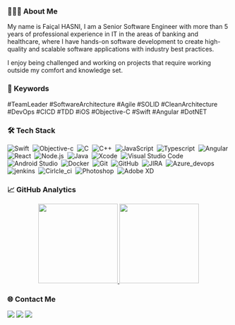 ### 👨🏻‍💻 About Me
<p>
My name is Faiçal HASNI, I am a Senior Software Engineer with more than 5 years of professional experience in IT in the areas of banking and healthcare, where I have hands-on software development to create high-quality and scalable software applications with industry best practices.

I enjoy being challenged and working on projects that require working outside my comfort and knowledge set.
</p>

### 📝 Keywords
<p>
#TeamLeader #SoftwareArchitecture #Agile #SOLID #CleanArchitecture #DevOps #CICD #TDD #iOS #Objective-C #Swift #Angular #DotNET
</p>

### 🛠 Tech Stack

![Swift](https://img.shields.io/badge/-Swift-05122A?style=flat&logo=swift)&nbsp;
![Objective-c](https://img.shields.io/badge/-Objective%E2%80%94C-05122A?style=flat&logo=apple)&nbsp;
![C](https://img.shields.io/badge/-C-05122A?style=flat&logo=C&logoColor=A8B9CC)&nbsp;
![C++](https://img.shields.io/badge/-C++-05122A?style=flat&logo=C%2B%2B&logoColor=00599C)&nbsp;
![JavaScript](https://img.shields.io/badge/-JavaScript-05122A?style=flat&logo=javascript)&nbsp;
![Typescript](https://img.shields.io/badge/-Typescript-05122A?style=flat&logo=typescript)&nbsp;
![Angular](https://img.shields.io/badge/-Angular-05122A?style=flat&logo=angular)&nbsp;
![React](https://img.shields.io/badge/-React-05122A?style=flat&logo=react)&nbsp;
![Node.js](https://img.shields.io/badge/-Node.js-05122A?style=flat&logo=node.js)&nbsp;
![Java](https://img.shields.io/badge/-Java-05122A?style=flat&logo=Java&logoColor=FFA518)&nbsp;
![Xcode](https://img.shields.io/badge/-Xcode-05122A?style=flat&logo=xcode&logoColor=007ACC)&nbsp;
![Visual Studio Code](https://img.shields.io/badge/-Visual%20Studio%20Code-05122A?style=flat&logo=visual-studio-code&logoColor=007ACC)&nbsp;
![Android Studio](https://img.shields.io/badge/-Android%20Studio%20Code-05122A?style=flat&logo=android-studio&logoColor=007ACC)&nbsp;
![Docker](https://img.shields.io/badge/-Docker-05122A?style=flat&logo=docker)&nbsp;
![Git](https://img.shields.io/badge/-Git-05122A?style=flat&logo=git)&nbsp;
![GitHub](https://img.shields.io/badge/-GitHub-05122A?style=flat&logo=github)&nbsp;
![JIRA](https://img.shields.io/badge/-Jira-05122A?style=flat&logo=jira)&nbsp;
![Azure_devops](https://img.shields.io/badge/-Azure%20devops-05122A?style=flat&logo=azure-devops)&nbsp;
![jenkins](https://img.shields.io/badge/-jenkins-05122A?style=flat&logo=jenkins)&nbsp;
![Cirlcle_ci](https://img.shields.io/badge/-Circle%20CI-05122A?style=flat&logo=circleci)&nbsp;
![Photoshop](https://img.shields.io/badge/-Photoshop-05122A?style=flat&logo=adobe-photoshop)&nbsp;
![Adobe XD](https://img.shields.io/badge/-Adobe%20XD-05122A?style=flat&logo=adobe-xd)

### 📈 GitHub Analytics

<p align="center">
<a href="https://github.com/fhasni">
  <img height="180em" src="https://github-readme-stats-eight-theta.vercel.app/api?username=fhasni&show_icons=true&theme=algolia&include_all_commits=true&count_private=true"/>
  <img height="180em" src="https://github-readme-stats-eight-theta.vercel.app/api/top-langs/?username=fhasni&layout=compact&langs_count=8&theme=algolia"/>
</a>
</p>

### 🌐 Contact Me

<a href="" target="_blank"><img src="https://img.shields.io/badge/-fhasni.xyz-3423A6?style=flat&logo=Google-Chrome&logoColor=white"/></a>
<a href="" target="_blank"><img src="https://img.shields.io/badge/-fhasni-0077B5?style=flat&logo=Linkedin&logoColor=white"/></a>
<a href="" target="_blank"><img src="https://img.shields.io/badge/-hasni.faissal@gmail.com-D14836?style=flat&logo=Gmail&logoColor=white"/></a>

